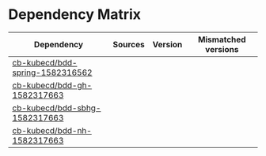 # Dependency Matrix

Dependency | Sources | Version | Mismatched versions
---------- | ------- | ------- | -------------------
[cb-kubecd/bdd-spring-1582316562](https://github.com/cb-kubecd/bdd-spring-1582316562.git) |  | []() | 
[cb-kubecd/bdd-gh-1582317663](https://github.com/cb-kubecd/bdd-gh-1582317663.git) |  | []() | 
[cb-kubecd/bdd-sbhg-1582317663](https://github.com/cb-kubecd/bdd-sbhg-1582317663.git) |  | []() | 
[cb-kubecd/bdd-nh-1582317663](https://github.com/cb-kubecd/bdd-nh-1582317663.git) |  | []() | 

